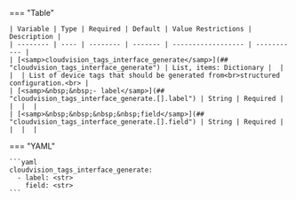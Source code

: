 === "Table"

    | Variable | Type | Required | Default | Value Restrictions | Description |
    | -------- | ---- | -------- | ------- | ------------------ | ----------- |
    | [<samp>cloudvision_tags_interface_generate</samp>](## "cloudvision_tags_interface_generate") | List, items: Dictionary |  |  |  | List of device tags that should be generated from<br>structured configuration.<br> |
    | [<samp>&nbsp;&nbsp;- label</samp>](## "cloudvision_tags_interface_generate.[].label") | String | Required |  |  |  |
    | [<samp>&nbsp;&nbsp;&nbsp;&nbsp;field</samp>](## "cloudvision_tags_interface_generate.[].field") | String | Required |  |  |  |

=== "YAML"

    ```yaml
    cloudvision_tags_interface_generate:
      - label: <str>
        field: <str>
    ```
